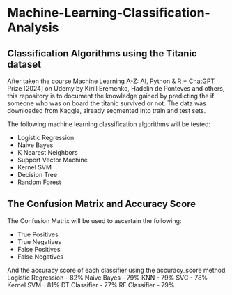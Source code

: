 # Machine-Learning-Classification-Analysis
## Classification Algorithms using the Titanic dataset
After taken the course Machine Learning A-Z: AI, Python & R + ChatGPT Prize [2024] on Udemy by Kirill Eremenko, Hadelin de Ponteves and others, this repository is to document the knowledge gained by predicting the if someone who was on board the titanic survived or not.
The data was downloaded from Kaggle, already segmented into train and test sets.

The following machine learning classification algorithms will be tested:
- Logistic Regression
- Naive Bayes
- K Nearest Neighbors
- Support Vector Machine
- Kernel SVM
- Decision Tree
- Random Forest

## The Confusion Matrix and Accuracy Score
The Confusion Matrix will be used to ascertain the following:
- True Positives
- True Negatives
- False Positives
- False Negatives

And the accuracy score of each classifier using the accuracy_score method
Logistic Regression - 82%
Naive Bayes  - 79%
KNN - 79%
SVC - 78%
Kernel SVM - 81%
DT Classifier - 77%
RF Classifier - 79%



